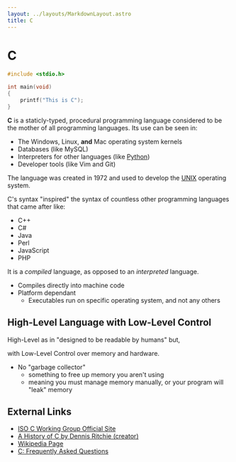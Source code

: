 ```yaml
---
layout: ../layouts/MarkdownLayout.astro
title: C
---
```


# C
```c
#include <stdio.h>

int main(void)
{
    printf("This is C");
}
```
**C** is a staticly-typed, procedural programming language considered to 
be the mother of all programming languages. Its use can be seen in:
  - The Windows, Linux, **and** Mac operating system kernels
  - Databases (like MySQL)
  - Interpreters for other languages (like [Python](../python))
  - Developer tools (like Vim and Git)

The language was created in 1972 and used to develop the 
[UNIX](https://en.wikipedia.org/wiki/Unix) operating system.

C's syntax "inspired" the syntax of countless other programming languages 
that came after like:
- C++
- C#
- Java
- Perl
- JavaScript
- PHP

It is a *compiled* language, as opposed to an *interpreted* language.
- Compiles directly into machine code 
- Platform dependant
  - Executables run on specific operating system, and not any others

## High-Level Language with Low-Level Control
High-Level as in "designed to be readable by humans" but,

with Low-Level Control over memory and hardware.
- No "garbage collector" 
  - something to free up memory you aren't using
  - meaning you must manage memory manually, or your program will "leak" memory

## External Links
- [ISO C Working Group Official Site](https://www.open-std.org/jtc1/sc22/wg14/)
- [A History of C by Dennis Ritchie (creator)](http://csapp.cs.cmu.edu/3e/docs/chistory.html)
- [Wikipedia Page](https://en.wikipedia.org/wiki/C_(programming_language))
- [C: Frequently Asked Questions](https://c-faq.com/)
